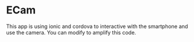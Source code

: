 # ECam

This app is using ionic and cordova to interactive with the smartphone and use the camera.
You can modify to amplify this code.


